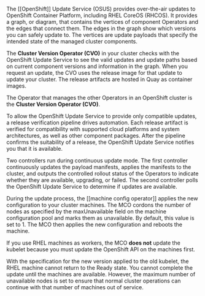 
The [[OpenShift]] Update Service (OSUS) provides over-the-air updates to OpenShift Container Platform, including RHEL CoreOS (RHCOS). It provides a graph, or diagram, that contains the vertices of component Operators and the edges that connect them. The edges in the graph show which versions you can safely update to. The vertices are update payloads that specify the intended state of the managed cluster components.

The **Cluster Version Operator (CVO)** in your cluster checks with the OpenShift Update Service to see the valid updates and update paths based on current component versions and information in the graph. When you request an update, the CVO uses the release image for that update to update your cluster. The release artifacts are hosted in Quay as container images.

The Operator that manages the other Operators in an OpenShift cluster is the **Cluster Version Operator (CVO)**.

To allow the OpenShift Update Service to provide only compatible updates, a release verification pipeline drives automation. Each release artifact is verified for compatibility with supported cloud platforms and system architectures, as well as other component packages. After the pipeline confirms the suitability of a release, the OpenShift Update Service notifies you that it is available.

Two controllers run during continuous update mode. The first controller continuously updates the payload manifests, applies the manifests to the cluster, and outputs the controlled rollout status of the Operators to indicate whether they are available, upgrading, or failed. The second controller polls the OpenShift Update Service to determine if updates are available.

During the update process, the [[machine config operator]] applies the new configuration to your cluster machines. The MCO cordons the number of nodes as specified by the maxUnavailable field on the machine configuration pool and marks them as unavailable. By default, this value is set to 1. The MCO then applies the new configuration and reboots the machine.

If you use RHEL machines as workers, the MCO **does not** update the kubelet because you must update the OpenShift API on the machines first.

With the specification for the new version applied to the old kubelet, the RHEL machine cannot return to the Ready state. You cannot complete the update until the machines are available. However, the maximum number of unavailable nodes is set to ensure that normal cluster operations can continue with that number of machines out of service.